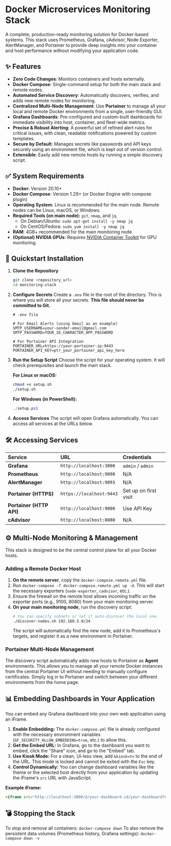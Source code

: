 # Docker Microservices Monitoring Stack

A complete, production-ready monitoring solution for Docker-based systems. This stack uses Prometheus, Grafana, cAdvisor, Node Exporter, AlertManager, and Portainer to provide deep insights into your container and host performance without modifying your application code.

## ✨ Features

-   **Zero Code Changes**: Monitors containers and hosts externally.
-   **Docker Compose**: Single-command setup for both the main stack and remote nodes.
-   **Automated Service Discovery**: Automatically discovers, verifies, and adds new remote nodes for monitoring.
-   **Centralized Multi-Node Management**: Use **Portainer** to manage all your local and remote Docker environments from a single, user-friendly GUI.
-   **Grafana Dashboards**: Pre-configured and custom-built dashboards for immediate visibility into host, container, and fleet-wide metrics.
-   **Precise & Robust Alerting**: A powerful set of refined alert rules for critical issues, with clean, readable notifications powered by custom templates.
-   **Secure by Default**: Manages secrets like passwords and API keys securely using an environment file, which is kept out of version control.
-   **Extensible**: Easily add new remote hosts by running a simple discovery script.

## ✅ System Requirements

-   **Docker**: Version 20.10+
-   **Docker Compose**: Version 1.29+ (or Docker Engine with compose plugin)
-   **Operating System**: Linux is recommended for the main node. Remote nodes can be Linux, macOS, or Windows.
-   **Required Tools (on main node):** `git`, `nmap`, and `jq`.
    -   On Debian/Ubuntu: `sudo apt-get install -y nmap jq`
    -   On CentOS/Fedora: `sudo yum install -y nmap jq`
-   **RAM**: 4GB+ recommended for the main monitoring node.
-   **(Optional) NVIDIA GPUs**: Requires [NVIDIA Container Toolkit](https://docs.nvidia.com/datacenter/cloud-native/container-toolkit/latest/install-guide.html) for GPU monitoring.

## 🚀 Quickstart Installation

1.  **Clone the Repository**
    ```sh
    git clone <repository_url>
    cd monitoring-stack
    ```

2.  **Configure Secrets**
    Create a `.env` file in the root of the directory. This is where you will store all your secrets. **This file should never be committed to Git.**
    ```
    # .env file

    # For Email Alerts (using Gmail as an example)
    SMTP_USERNAME=your-sender-email@gmail.com
    SMTP_PASSWORD=YOUR_16_CHARACTER_APP_PASSWORD

    # For Portainer API Integration
    PORTAINER_URL=https://your-portainer-ip:9443
    PORTAINER_API_KEY=ptr_your_portainer_api_key_here
    ```

3.  **Run the Setup Script**
    Choose the script for your operating system. It will check prerequisites and launch the main stack.

    **For Linux or macOS:**
    ```sh
    chmod +x setup.sh
    ./setup.sh
    ```

    **For Windows (in PowerShell):**
    ```powershell
    ./setup.ps1
    ```

4.  **Access Services**
    The script will open Grafana automatically. You can access all services at the URLs below.

## 🛠️ Accessing Services

| Service | URL | Credentials |
| :--- | :--- |:---|
| **Grafana** | `http://localhost:3000` | `admin` / `admin` |
| **Prometheus** | `http://localhost:9090` | N/A |
| **AlertManager** | `http://localhost:9093` | N/A |
| **Portainer (HTTPS)** | `https://localhost:9443` | Set up on first visit |
| **Portainer (HTTP API)**| `http://localhost:9000` | Use API Key |
| **cAdvisor** | `http://localhost:8080` | N/A |

## ⚙️ Multi-Node Monitoring & Management

This stack is designed to be the central control plane for all your Docker hosts.

### Adding a Remote Docker Host

1.  **On the remote server**, copy the `docker-compose.remote.yml` file.
2.  Run `docker-compose -f docker-compose.remote.yml up -d`. This will start the necessary exporters (`node-exporter`, `cadvisor`, etc.).
3.  Ensure the firewall on the remote host allows incoming traffic on the exporter ports (e.g., 9100, 8080) from your main monitoring server.
4.  **On your main monitoring node**, run the discovery script:
    ```sh
    # You can specify subnets or let it auto-discover the local one.
    ./discover-nodes.sh 192.168.5.0/24
    ```
    The script will automatically find the new node, add it to Prometheus's targets, and register it as a new environment in Portainer.

### Portainer Multi-Node Management
The discovery script automatically adds new hosts to Portainer as **Agent** environments. This allows you to manage all your remote Docker instances from the central Portainer UI without needing to manually configure certificates. Simply log in to Portainer and switch between your different environments from the home page.

## 📊 Embedding Dashboards in Your Application

You can embed any Grafana dashboard into your own web application using an iFrame.

1.  **Enable Embedding:** The `docker-compose.yml` file is already configured with the necessary environment variables (`GF_SECURITY_ALLOW_EMBEDDING=true`, etc.) to allow this.
2.  **Get the Embed URL:** In Grafana, go to the dashboard you want to embed, click the "Share" icon, and go to the "Embed" tab.
3.  **Use Kiosk Mode:** For a clean, UI-less view, add `&kiosk=tv` to the end of the URL. This mode is locked and cannot be exited with the `Esc` key.
4.  **Control Dynamically:** You can change dashboard variables like the theme or the selected host directly from your application by updating the iFrame's `src` URL with JavaScript.

**Example iFrame:**
```html
<iframe src="http://localhost:3000/d/your-dashboard-id/your-dashboard?orgId=1&kiosk=tv&theme=dark&var-host=192.168.1.101" width="100%" height="800"></iframe>
```
## 💣 Stopping the Stack
To stop and remove all containers: `docker-compose down`
To also remove the persistent data volumes (Prometheus history, Grafana settings): `docker-compose down -v`
